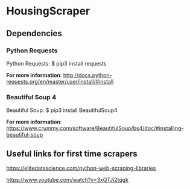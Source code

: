 # HousingScraper

## Dependencies

### Python Requests

Python Requests: $ pip3 install requests

**For more information**: http://docs.python-requests.org/en/master/user/install/#install

### Beautiful Soup 4

Beautiful Soup: $ pip3 install BeautifulSoup4

**For more information**: https://www.crummy.com/software/BeautifulSoup/bs4/doc/#installing-beautiful-soup

## Useful links for first time scrapers

https://elitedatascience.com/python-web-scraping-libraries

https://www.youtube.com/watch?v=3xQTJi2tqgk

